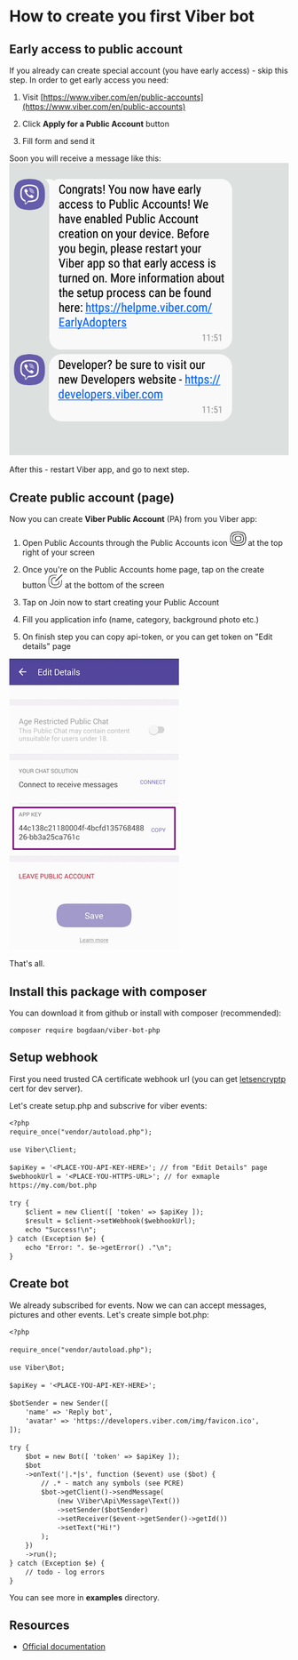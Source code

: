 # How to create you first Viber bot


## Early access to public account

If you already can create special account (you have early access) - skip this step. In order to get early access you need:

1. Visit [https://www.viber.com/en/public-accounts](https://www.viber.com/en/public-accounts)

2. Click **Apply for a Public Account** button

3. Fill form and send it

Soon you will receive a message like this:
![Early access to PA](i-get-access.jpg)

After this - restart Viber app, and go to next step.


## Create public account (page)

Now you can create **Viber Public Account** (PA) from you Viber app:

1. Open Public Accounts through the Public Accounts icon ![button view](i-public_account_button.png) at the top right of your screen

2. Once you're on the Public Accounts home page, tap on the create button ![button view](i-create_button.png) at the bottom of the screen

3. Tap on Join now to start creating your Public Account

4. Fill you application info (name, category, background photo etc.)

5. On finish step you can copy api-token, or you can get token on "Edit details" page

![authToken](i-authToken.jpg)

That's all.

## Install this package with composer

You can download it from github or install with composer (recommended):
```
composer require bogdaan/viber-bot-php
```

## Setup webhook

First you need trusted CA certificate webhook url (you can get [letsencryptp](https://letsencrypt.org) cert for dev server).

Let's create setup.php and subscrive for viber events:
```
<?php
require_once("vendor/autoload.php");

use Viber\Client;

$apiKey = '<PLACE-YOU-API-KEY-HERE>'; // from "Edit Details" page
$webhookUrl = '<PLACE-YOU-HTTPS-URL>'; // for exmaple https://my.com/bot.php

try {
    $client = new Client([ 'token' => $apiKey ]);
    $result = $client->setWebhook($webhookUrl);
    echo "Success!\n";
} catch (Exception $e) {
    echo "Error: ". $e->getError() ."\n";
}
```

## Create bot

We already subscribed for events. Now we can can accept messages, pictures and other events. Let's create simple bot.php:

```
<?php

require_once("vendor/autoload.php");

use Viber\Bot;

$apiKey = '<PLACE-YOU-API-KEY-HERE>';

$botSender = new Sender([
    'name' => 'Reply bot',
    'avatar' => 'https://developers.viber.com/img/favicon.ico',
]);

try {
    $bot = new Bot([ 'token' => $apiKey ]);
    $bot
    ->onText('|.*|s', function ($event) use ($bot) {
        // .* - match any symbols (see PCRE)
        $bot->getClient()->sendMessage(
            (new \Viber\Api\Message\Text())
            ->setSender($botSender)
            ->setReceiver($event->getSender()->getId())
            ->setText("Hi!")
        );
    })
    ->run();
} catch (Exception $e) {
    // todo - log errors
}

```

You can see more in **examples** directory.

## Resources

- [Official documentation](https://developers.viber.com/docs/api/rest-bot-api/)
